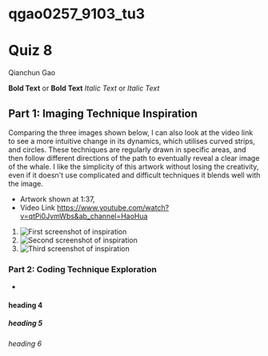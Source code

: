 # qgao0257_9103_tu3

# Quiz 8
<p> Qianchun Gao </p>

**Bold Text** or __Bold Text__
*Italic Text* or _Italic Text_

## Part 1: Imaging Technique Inspiration

Comparing the three images shown below, I can also look at the video link to see a more intuitive change in its dynamics, which utilises curved strips, and circles. These techniques are regularly drawn in specific areas, and then follow different directions of the path to eventually reveal a clear image of the whale. I like the simplicity of this artwork without losing the creativity, even if it doesn't use complicated and difficult techniques it blends well with the image.

- Artwork shown at 1:37,
- Video Link https://www.youtube.com/watch?v=qtPi0JvmWbs&ab_channel=HaoHua
1. ![First screenshot of inspiration](readmeImages/Screenshot1.png)
2. ![Second screenshot of inspiration](readmeImages/Screenshot2.png)
3. ![Third screenshot of inspiration](readmeImages/Screenshot3.png)

### Part 2: Coding Technique Exploration

- 
#### heading 4
##### heading 5
###### heading 6